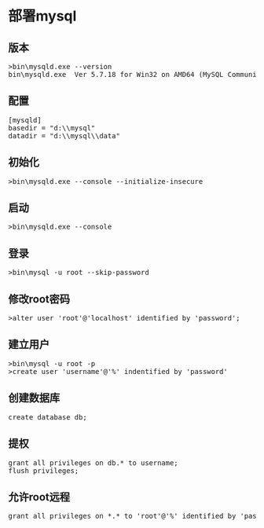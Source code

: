 部署mysql
=====================================


## 版本 ##


<pre>
>bin\mysqld.exe --version
bin\mysqld.exe  Ver 5.7.18 for Win32 on AMD64 (MySQL Community Server (GPL))
</pre>


## 配置 ##


<pre>
[mysqld]
basedir = "d:\\mysql"
datadir = "d:\\mysql\\data"
</pre>


## 初始化 ##


<pre>
>bin\mysqld.exe --console --initialize-insecure
</pre>


## 启动 ##


<pre>
>bin\mysqld.exe --console
</pre>


## 登录 ##


<pre>
>bin\mysql -u root --skip-password
</pre>


## 修改root密码 ##


<pre>
>alter user 'root'@'localhost' identified by 'password';
</pre>


## 建立用户 ##


<pre>
>bin\mysql -u root -p
>create user 'username'@'%' indentified by 'password'
</pre>


## 创建数据库 ##


<pre>
create database db;
</pre>


## 提权 ##


<pre>
grant all privileges on db.* to username;
flush privileges;
</pre>


## 允许root远程 ##


<pre>
grant all privileges on *.* to 'root'@'%' identified by 'password';
</pre>
